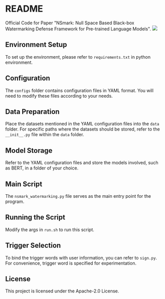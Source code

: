 # README
Official Code for Paper "NSmark: Null Space Based Black-box Watermarking Defense Framework for Pre-trained Language Models".
![](overview.jpg)
## Environment Setup

To set up the environment, please refer to `requirements.txt` in python environment.

## Configuration

The `configs` folder contains configuration files in YAML format. You will need to modify these files according to your needs.

## Data Preparation

Place the datasets mentioned in the YAML configuration files into the `data` folder. For specific paths where the datasets should be stored, refer to the `__init__.py` file within the `data` folder.

## Model Storage

Refer to the YAML configuration files and store the models involved, such as BERT, in a folder of your choice.

## Main Script

The `nsmark_watermarking.py` file serves as the main entry point for the program.

## Running the Script

Modify the args in `run.sh` to run this script.

## Trigger Selection
To bind the trigger words with user information, you can refer to `sign.py`. For convenience, trigger word is specified for experimentation.

## License

This project is licensed under the Apache-2.0 License.